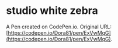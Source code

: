# studio white zebra

A Pen created on CodePen.io. Original URL: [https://codepen.io/Dora81/pen/ExVwMqG](https://codepen.io/Dora81/pen/ExVwMqG).


